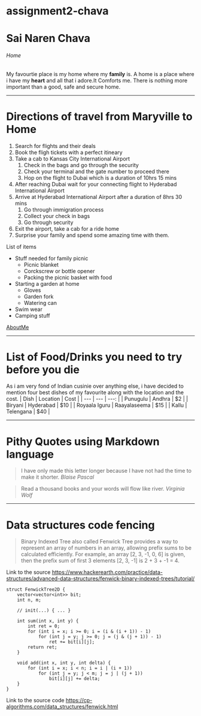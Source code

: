 # assignment2-chava
# Sai Naren Chava
###### Home

My favourtie place is my home where my **family** is. A home is a place where i have my __heart__ and all that i adore.It Comforts me. There is nothing more important than a good, safe and secure home.

***
# Directions of travel from Maryville to Home
1. Search for flights and their deals
2. Book the fligh tickets with a perfect itineary
3. Take a cab to Kansas City International Airport
   1. Check in the bags and go through the security
   2. Check your terminal and the gate number to proceed there
   3. Hop on the flight to Dubai which is a duration of 10hrs 15 mins
4. After reaching Dubai wait for your connecting flight to Hyderabad International Airport
5. Arrive at Hyderabad International Airport after a duration of 8hrs 30 mins
   1. Go through immigration process
   2. Collect your check in bags
   3. Go through security
6. Exit the airport, take a cab for a ride home
7. Surprise your family and spend some amazing time with them.

List of items
* Stuff needed for family picnic
  * Picnic blanket
  * Corckscrew or bottle opener
  * Packing the picnic basket with food 
* Starting a garden at home
  * Gloves
  * Garden fork
  * Watering can
* Swim wear
* Camping stuff

[AboutMe](AboutMe.md)

***
# List of Food/Drinks you need to try before you die
As i am very fond of Indian cusinie over anything else, i have decided to mention four best dishes of my favourite along with the location and the cost.
| Dish | Location | Cost |
| --- | --- | ---: |
| Punugulu | Andhra | $2 |
| Biryani | Hyderabad | $10 |
| Royaala Iguru | Raayalaseema | $15 |
| Kallu | Telengana | $40 |

***
# Pithy Quotes using Markdown language
> I have only made this letter longer because I have not had the time to make it shorter. *Blaise Pascal*

> Read a thousand books and your words will flow like river. *Virginia Wolf*

***
# Data structures code fencing
> Binary Indexed Tree also called Fenwick Tree provides a way to represent an array of numbers in an array, allowing prefix sums to be calculated efficiently. For example, an array [2, 3, -1, 0, 6] is given, then the prefix sum of first 3 elements [2, 3, -1] is 2 + 3 + -1 = 4.

Link to the source <https://www.hackerearth.com/practice/data-structures/advanced-data-structures/fenwick-binary-indexed-trees/tutorial/>
```
struct FenwickTree2D {
    vector<vector<int>> bit;
    int n, m;

    // init(...) { ... }

    int sum(int x, int y) {
        int ret = 0;
        for (int i = x; i >= 0; i = (i & (i + 1)) - 1)
            for (int j = y; j >= 0; j = (j & (j + 1)) - 1)
                ret += bit[i][j];
        return ret;
    }

    void add(int x, int y, int delta) {
        for (int i = x; i < n; i = i | (i + 1))
            for (int j = y; j < m; j = j | (j + 1))
                bit[i][j] += delta;
    }
}
```
Link to the source code <https://cp-algorithms.com/data_structures/fenwick.html>